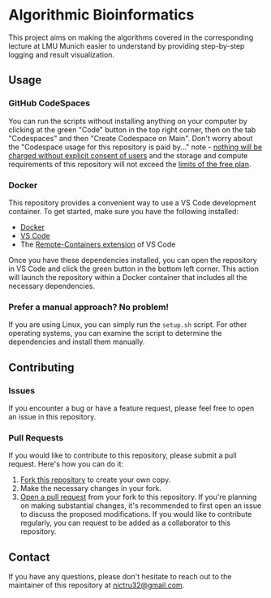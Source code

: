 # Algorithmic Bioinformatics

This project aims on making the algorithms covered in the corresponding lecture at LMU Munich easier to understand by providing step-by-step logging and result visualization.

## Usage

### GitHub CodeSpaces
You can run the scripts without installing anything on your computer by clicking at the green "Code" button in the top right corner, then on the tab "Codespaces" and then "Create Codespace on Main". 
Don't worry about the "Codespace usage for this repository is paid by..." note - [nothing will be charged without explicit consent of users](https://docs.github.com/en/billing/managing-billing-for-github-codespaces/about-billing-for-github-codespaces#setting-a-spending-limit) and the storage and compute requirements of this repository will not exceed the [limits of the free plan](https://docs.github.com/en/billing/managing-billing-for-github-codespaces/about-billing-for-github-codespaces#monthly-included-storage-and-core-hours-for-personal-accounts).

### Docker
This repository provides a convenient way to use a VS Code development container. To get started, make sure you have the following installed:
- [Docker](https://docs.docker.com/get-docker/)
- [VS Code](https://code.visualstudio.com/download)
- The [Remote-Containers extension](vscode:extension/ms-vscode-remote.remote-containers) of VS Code

Once you have these dependencies installed, you can open the repository in VS Code and click the green button in the bottom left corner. This action will launch the repository within a Docker container that includes all the necessary dependencies.

### Prefer a manual approach? No problem!
If you are using Linux, you can simply run the `setup.sh` script. For other operating systems, you can examine the script to determine the dependencies and install them manually.

## Contributing

### Issues
If you encounter a bug or have a feature request, please feel free to open an issue in this repository.

### Pull Requests
If you would like to contribute to this repository, please submit a pull request. Here's how you can do it:
1. [Fork this repository](https://docs.github.com/en/get-started/quickstart/fork-a-repo) to create your own copy.
2. Make the necessary changes in your fork.
3. [Open a pull request](https://docs.github.com/en/github/collaborating-with-issues-and-pull-requests/creating-a-pull-request-from-a-fork) from your fork to this repository.
If you're planning on making substantial changes, it's recommended to first open an issue to discuss the proposed modifications. If you would like to contribute regularly, you can request to be added as a collaborator to this repository.

## Contact
If you have any questions, please don't hesitate to reach out to the maintainer of this repository at [nictru32@gmail.com](mailto:nictru32@gmail.com).
